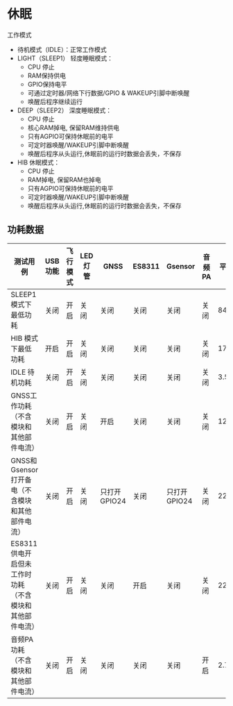 # 休眠

工作模式

- 待机模式（IDLE）：正常工作模式
- LIGHT（SLEEP1） 轻度睡眠模式：
  - CPU 停止
  - RAM保持供电
  - GPIO保持电平
  - 可通过定时器/网络下行数据/GPIO & WAKEUP引脚中断唤醒
  - 唤醒后程序继续运行
- DEEP（SLEEP2） 深度睡眠模式：
  - CPU 停止
  - 核心RAM掉电, 保留RAM维持供电
  - 只有AGPIO可保持休眠前的电平
  - 可定时器唤醒/WAKEUP引脚中断唤醒
  - 唤醒后程序从头运行,休眠前的运行时数据会丢失，不保存
- HIB 休眠模式：
  - CPU 停止
  - RAM掉电, 保留RAM也掉电
  - 只有AGPIO可保持休眠前的电平
  - 可定时器唤醒/WAKEUP引脚中断唤醒
  - 唤醒后程序从头运行,休眠前的运行时数据会丢失，不保存

## 功耗数据

| **测试用例**                                            | **USB功能** | **飞行模式** | **LED灯管** | **GNSS**     | **ES8311** | **Gsensor**  | **音频PA** | **平均功耗** |
| ------------------------------------------------------- | ----------- | ------------ | ----------- | ------------ | ---------- | ------------ | ---------- | ------------ |
| SLEEP1模式下最低功耗                                    | 关闭        | 开启         | 关闭        | 关闭         | 关闭       | 关闭         | 关闭       | 84μA         |
| HIB 模式下最低功耗                                      | 开启        | 开启         | 关闭        | 关闭         | 关闭       | 关闭         | 关闭       | 17μA         |
| IDLE 待机功耗                                           | 关闭        | 开启         | 关闭        | 关闭         | 关闭       | 关闭         | 关闭       | 3.54mA       |
| GNSS工作功耗（不含模块和其他部件电流）                  | 关闭        | 开启         | 关闭        | 开启         | 关闭       | 关闭         | 关闭       | 12.07mA      |
| GNSS和Gsensor打开备电（不含模块和其他部件电流）         | 关闭        | 开启         | 关闭        | 只打开GPIO24 | 关闭       | 只打开GPIO24 | 关闭       | 220μA        |
| ES8311供电开启但未工作时 功耗（不含模块和其他部件电流） | 关闭        | 开启         | 关闭        | 关闭         | 开启       | 关闭         | 关闭       | 220μA        |
| 音频PA 功耗（不含模块和其他部件电流）                   | 关闭        | 开启         | 关闭        | 关闭         | 关闭       | 关闭         | 开启       | 2.71mA       |
